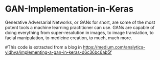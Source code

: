 # GAN-Implementation-in-Keras
Generative Adversarial Networks, or GANs for short, are some of the most potent tools a machine learning practitioner can use.
GANs are capable of doing everything from super-resolution in images, to image translation, to facial manipulation, to medicine creation, to much, much more.


#This code is extracted from a blog in 
https://medium.com/analytics-vidhya/implementing-a-gan-in-keras-d6c36bc6ab5f
